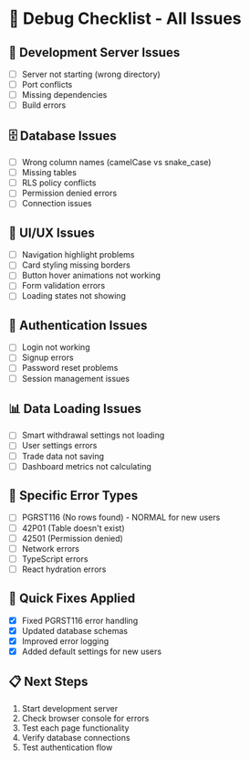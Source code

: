 # 🐛 Debug Checklist - All Issues

## 🔧 **Development Server Issues**
- [ ] Server not starting (wrong directory)
- [ ] Port conflicts
- [ ] Missing dependencies
- [ ] Build errors

## 🗄️ **Database Issues**
- [ ] Wrong column names (camelCase vs snake_case)
- [ ] Missing tables
- [ ] RLS policy conflicts
- [ ] Permission denied errors
- [ ] Connection issues

## 🎨 **UI/UX Issues**
- [ ] Navigation highlight problems
- [ ] Card styling missing borders
- [ ] Button hover animations not working
- [ ] Form validation errors
- [ ] Loading states not showing

## 🔐 **Authentication Issues**
- [ ] Login not working
- [ ] Signup errors
- [ ] Password reset problems
- [ ] Session management issues

## 📊 **Data Loading Issues**
- [ ] Smart withdrawal settings not loading
- [ ] User settings errors
- [ ] Trade data not saving
- [ ] Dashboard metrics not calculating

## 🎯 **Specific Error Types**
- [ ] PGRST116 (No rows found) - NORMAL for new users
- [ ] 42P01 (Table doesn't exist)
- [ ] 42501 (Permission denied)
- [ ] Network errors
- [ ] TypeScript errors
- [ ] React hydration errors

## 🚀 **Quick Fixes Applied**
- [x] Fixed PGRST116 error handling
- [x] Updated database schemas
- [x] Improved error logging
- [x] Added default settings for new users

## 📋 **Next Steps**
1. Start development server
2. Check browser console for errors
3. Test each page functionality
4. Verify database connections
5. Test authentication flow 